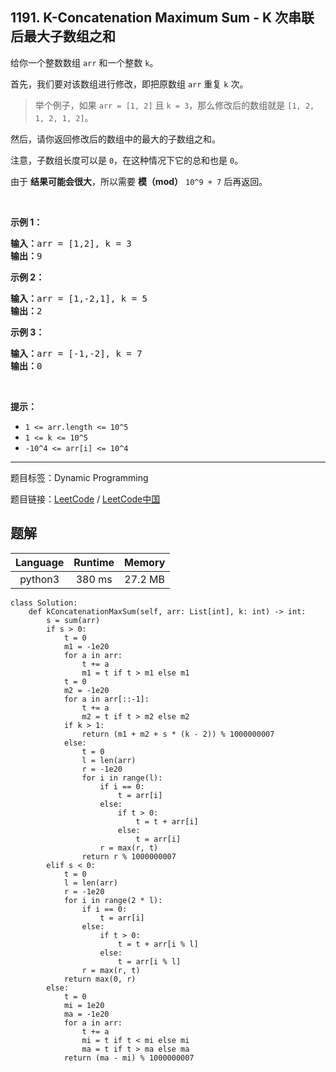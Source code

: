 ## 1191. K-Concatenation Maximum Sum - K 次串联后最大子数组之和

<!--If you want to use the English description, use `question.content` instead-->

<p>给你一个整数数组&nbsp;<code>arr</code>&nbsp;和一个整数&nbsp;<code>k</code>。</p>

<p>首先，我们要对该数组进行修改，即把原数组 <code>arr</code> 重复&nbsp;<code>k</code>&nbsp;次。</p>

<blockquote>
<p>举个例子，如果&nbsp;<code>arr&nbsp;= [1, 2]</code> 且 <code>k = 3</code>，那么修改后的数组就是&nbsp;<code>[1, 2, 1, 2, 1, 2]</code>。</p>
</blockquote>

<p>然后，请你返回修改后的数组中的最大的子数组之和。</p>

<p>注意，子数组长度可以是 <code>0</code>，在这种情况下它的总和也是 <code>0</code>。</p>

<p>由于&nbsp;<strong>结果可能会很大</strong>，所以需要 <strong>模（mod）</strong>&nbsp;<code>10^9 + 7</code>&nbsp;后再返回。&nbsp;</p>

<p>&nbsp;</p>

<p><strong>示例 1：</strong></p>

<pre><strong>输入：</strong>arr = [1,2], k = 3
<strong>输出：</strong>9
</pre>

<p><strong>示例 2：</strong></p>

<pre><strong>输入：</strong>arr = [1,-2,1], k = 5
<strong>输出：</strong>2
</pre>

<p><strong>示例 3：</strong></p>

<pre><strong>输入：</strong>arr = [-1,-2], k = 7
<strong>输出：</strong>0
</pre>

<p>&nbsp;</p>

<p><strong>提示：</strong></p>

<ul>
	<li><code>1 &lt;= arr.length &lt;= 10^5</code></li>
	<li><code>1 &lt;= k &lt;= 10^5</code></li>
	<li><code>-10^4 &lt;= arr[i] &lt;= 10^4</code></li>
</ul>



-----

题目标签：Dynamic Programming

题目链接：[LeetCode](https://leetcode.com/problems/k-concatenation-maximum-sum/description/)  /  [LeetCode中国](https://leetcode-cn.com/problems/k-concatenation-maximum-sum/description/)

## 题解



| Language | Runtime | Memory |
|:---:|:---:|:---:|
| python3  | 380  ms | 27.2 MB |

```python3
class Solution:
    def kConcatenationMaxSum(self, arr: List[int], k: int) -> int:
        s = sum(arr)
        if s > 0:
            t = 0
            m1 = -1e20
            for a in arr:
                t += a
                m1 = t if t > m1 else m1
            t = 0
            m2 = -1e20
            for a in arr[::-1]:
                t += a
                m2 = t if t > m2 else m2
            if k > 1:
                return (m1 + m2 + s * (k - 2)) % 1000000007
            else:
                t = 0
                l = len(arr)
                r = -1e20
                for i in range(l):
                    if i == 0:
                        t = arr[i]
                    else:
                        if t > 0:
                            t = t + arr[i]
                        else:
                            t = arr[i]
                    r = max(r, t)
                return r % 1000000007
        elif s < 0:
            t = 0
            l = len(arr)
            r = -1e20
            for i in range(2 * l):
                if i == 0:
                    t = arr[i]
                else:
                    if t > 0:
                        t = t + arr[i % l]
                    else:
                        t = arr[i % l]
                r = max(r, t)
            return max(0, r)
        else:
            t = 0
            mi = 1e20
            ma = -1e20
            for a in arr:
                t += a
                mi = t if t < mi else mi
                ma = t if t > ma else ma
            return (ma - mi) % 1000000007
```
